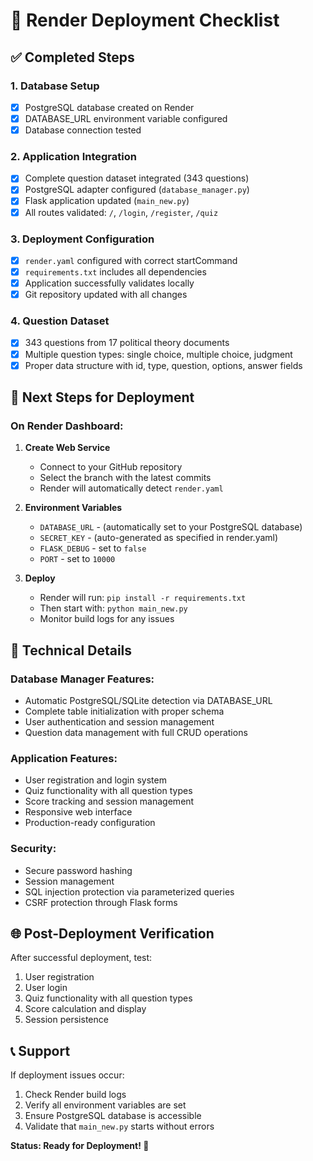 # 🚀 Render Deployment Checklist

## ✅ Completed Steps

### 1. Database Setup
- [x] PostgreSQL database created on Render
- [x] DATABASE_URL environment variable configured
- [x] Database connection tested

### 2. Application Integration
- [x] Complete question dataset integrated (343 questions)
- [x] PostgreSQL adapter configured (`database_manager.py`)
- [x] Flask application updated (`main_new.py`)
- [x] All routes validated: `/`, `/login`, `/register`, `/quiz`

### 3. Deployment Configuration
- [x] `render.yaml` configured with correct startCommand
- [x] `requirements.txt` includes all dependencies
- [x] Application successfully validates locally
- [x] Git repository updated with all changes

### 4. Question Dataset
- [x] 343 questions from 17 political theory documents
- [x] Multiple question types: single choice, multiple choice, judgment
- [x] Proper data structure with id, type, question, options, answer fields

## 🎯 Next Steps for Deployment

### On Render Dashboard:
1. **Create Web Service**
   - Connect to your GitHub repository
   - Select the branch with the latest commits
   - Render will automatically detect `render.yaml`

2. **Environment Variables**
   - `DATABASE_URL` - (automatically set to your PostgreSQL database)
   - `SECRET_KEY` - (auto-generated as specified in render.yaml)
   - `FLASK_DEBUG` - set to `false`
   - `PORT` - set to `10000`

3. **Deploy**
   - Render will run: `pip install -r requirements.txt`
   - Then start with: `python main_new.py`
   - Monitor build logs for any issues

## 🔧 Technical Details

### Database Manager Features:
- Automatic PostgreSQL/SQLite detection via DATABASE_URL
- Complete table initialization with proper schema
- User authentication and session management
- Question data management with full CRUD operations

### Application Features:
- User registration and login system
- Quiz functionality with all question types
- Score tracking and session management
- Responsive web interface
- Production-ready configuration

### Security:
- Secure password hashing
- Session management
- SQL injection protection via parameterized queries
- CSRF protection through Flask forms

## 🌐 Post-Deployment Verification

After successful deployment, test:
1. User registration
2. User login
3. Quiz functionality with all question types
4. Score calculation and display
5. Session persistence

## 📞 Support

If deployment issues occur:
1. Check Render build logs
2. Verify all environment variables are set
3. Ensure PostgreSQL database is accessible
4. Validate that `main_new.py` starts without errors

**Status: Ready for Deployment! 🎉**

